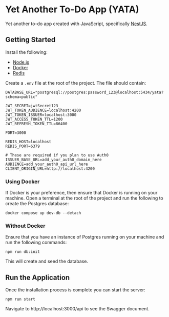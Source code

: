 # Yet Another To-Do App (YATA)

Yet another to-do app created with JavaScript, specifically [NestJS](https://nestjs.com/).

## Getting Started

Install the following:

- [Node.js](https://nodejs.org/en/)
- [Docker](https://www.docker.com/)
- [Redis](https://redis.io/docs/getting-started/installation/)

Create a `.env` file at the root of the project. The file should contain:

```Properties
DATABASE_URL="postgresql://postgres:password_123@localhost:5434/yata?schema=public"

JWT_SECRET=jwtSecret123
JWT_TOKEN_AUDIENCE=localhost:4200
JWT_TOKEN_ISSUER=localhost:3000
JWT_ACCESS_TOKEN_TTL=1200
JWT_REFRESH_TOKEN_TTL=86400

PORT=3000

REDIS_HOST=localhost
REDIS_PORT=6379

# These are required if you plan to use Auth0
ISSUER_BASE_URL=add_your_auth0_domain_here
AUDIENCE=add_your_auth0_api_url_here
CLIENT_ORIGIN_URL=http://localhost:4200
```

### Using Docker

If Docker is your preference, then ensure that Docker is running on your machine.
Open a terminal at the root of the project and run the following to create the Postgres database:

```
docker compose up dev-db --detach
```

### Without Docker

Ensure that you have an instance of Postgres running on your machine and run the following commands:

```
npm run db:init
```

This will create and seed the database.

## Run the Application

Once the installation process is complete you can start the server:

```shell
npm run start
```

Navigate to http://localhost:3000/api to see the Swagger document.
